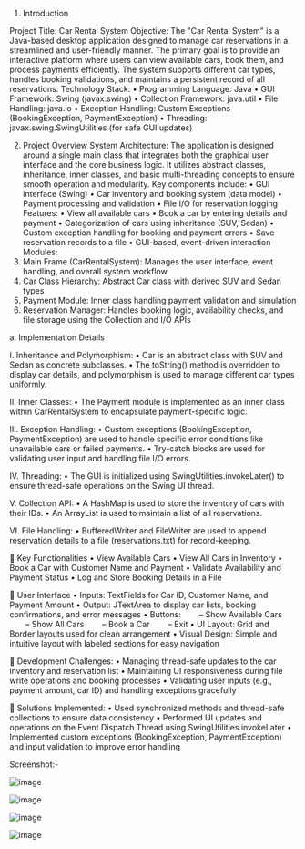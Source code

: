 1.	Introduction

Project Title: Car Rental System
Objective:
The "Car Rental System" is a Java-based desktop application designed to manage car reservations in a streamlined and user-friendly manner. The primary goal is to provide an interactive platform where users can view available cars, book them, and process payments efficiently. The system supports different car types, handles booking validations, and maintains a persistent record of all reservations.
Technology Stack:
• Programming Language: Java
• GUI Framework: Swing (javax.swing)
• Collection Framework: java.util
• File Handling: java.io
• Exception Handling: Custom Exceptions (BookingException, PaymentException)
• Threading: javax.swing.SwingUtilities (for safe GUI updates)

2.	Project Overview
System Architecture:
The application is designed around a single main class that integrates both the graphical user interface and the core business logic. It utilizes abstract classes, inheritance, inner classes, and basic multi-threading concepts to ensure smooth operation and modularity. Key components include:
• GUI interface (Swing)
• Car inventory and booking system (data model)
• Payment processing and validation
• File I/O for reservation logging
Features:
• View all available cars
• Book a car by entering details and payment
• Categorization of cars using inheritance (SUV, Sedan)
• Custom exception handling for booking and payment errors
• Save reservation records to a file
• GUI-based, event-driven interaction
Modules:
1.	Main Frame (CarRentalSystem): Manages the user interface, event handling, and overall system workflow
2.	Car Class Hierarchy: Abstract Car class with derived SUV and Sedan types
3.	Payment Module: Inner class handling payment validation and simulation
4.	Reservation Manager: Handles booking logic, availability checks, and file storage using the Collection and I/O APIs


a.	Implementation Details

I.	Inheritance and Polymorphism:
• Car is an abstract class with SUV and Sedan as concrete subclasses.
• The toString() method is overridden to display car details, and polymorphism is used to manage different car types uniformly.

II.	Inner Classes:
• The Payment module is implemented as an inner class within CarRentalSystem to encapsulate payment-specific logic.

III.	Exception Handling:
• Custom exceptions (BookingException, PaymentException) are used to handle specific error conditions like unavailable cars or failed payments.
• Try-catch blocks are used for validating user input and handling file I/O errors.

IV.	Threading:
• The GUI is initialized using SwingUtilities.invokeLater() to ensure thread-safe operations on the Swing UI thread.

V.	Collection API:
• A HashMap is used to store the inventory of cars with their IDs.
• An ArrayList is used to maintain a list of all reservations.

VI.	File Handling:
• BufferedWriter and FileWriter are used to append reservation details to a file (reservations.txt) for record-keeping.


	Key Functionalities
• View Available Cars
• View All Cars in Inventory
• Book a Car with Customer Name and Payment
• Validate Availability and Payment Status
• Log and Store Booking Details in a File

	User Interface
• Inputs: TextFields for Car ID, Customer Name, and Payment Amount
• Output: JTextArea to display car lists, booking confirmations, and error messages
• Buttons:
  – Show Available Cars
  – Show All Cars
  – Book a Car
  – Exit
• UI Layout: Grid and Border layouts used for clean arrangement
• Visual Design: Simple and intuitive layout with labeled sections for easy navigation

	Development Challenges:
• Managing thread-safe updates to the car inventory and reservation list
• Maintaining UI responsiveness during file write operations and booking processes
• Validating user inputs (e.g., payment amount, car ID) and handling exceptions gracefully

	Solutions Implemented:
• Used synchronized methods and thread-safe collections to ensure data consistency
• Performed UI updates and operations on the Event Dispatch Thread using SwingUtilities.invokeLater
• Implemented custom exceptions (BookingException, PaymentException) and input validation to improve error handling

Screenshot:-

![image](https://github.com/user-attachments/assets/f9a71c9c-d9fe-435f-84be-9a64d10dba6e)

![image](https://github.com/user-attachments/assets/c2d0cef4-49ac-45d8-8446-7a9d0cd8dcd3)

![image](https://github.com/user-attachments/assets/a059d217-7dbc-46bc-b7aa-7f29a19e54c3)

![image](https://github.com/user-attachments/assets/a5e5dbe9-b40c-4f39-bf1d-6483859deb31)

